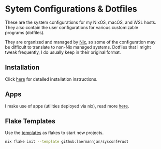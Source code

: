 # Sytem Configurations & Dotfiles

These are the system configurations for my NixOS, macOS, and WSL hosts.
They also contain the user configurations for various customizable programs (dotfiles).

They are organized and managed by [Nix](https://nixos.org), so some of the configuration may be difficult to translate to
non-Nix managed systems. Dotfiles that I might tweak frequently, I do usually keep in their original format.

## Installation
Click [here](docs/install.md) for detailed installation instructions.

## Apps
I make use of apps (utilities deployed via nix), read more [here](./apps/README.md).

## Flake Templates
Use the [templates](./templates/) as flakes to start new projects.
```bash
nix flake init --template github:laermannjan/sysconf#rust
```
